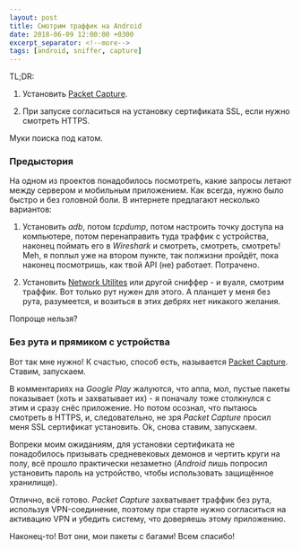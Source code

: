 ```yaml
---
layout: post
title: Смотрим траффик на Android
date: 2018-06-09 12:00:00 +0300
excerpt_separator: <!--more-->
tags: [android, sniffer, capture]
---
```

TL;DR:

1. Установить [Packet Capture](https://play.google.com/store/apps/details?id=app.greyshirts.sslcapture&hl=en).

2. При запуске согласиться на установку сертификата SSL, если нужно смотреть HTTPS.

Муки поиска под катом.

<!--more-->

### Предыстория

На одном из проектов понадобилось посмотреть, какие запросы летают между сервером и мобильным приложением. Как всегда, нужно было быстро и без головной боли. В интернете предлагают несколько вариантов:

1. Установить _adb_, потом _tcpdump_, потом настроить точку доступа на компьютере, потом перенаправить туда траффик с устройства, наконец поймать его в _Wireshark_ и смотреть, смотреть, смотреть! Meh, я поплыл уже на втором пункте, так полжизни пройдёт, пока наконец посмотришь, как твой API (не) работает. Потрачено.

2. Установить [Network Utilites](https://play.google.com/store/apps/details?id=com.myprog.netutils&hl=en_US) или другой сниффер - и вуаля, смотрим траффик. Вот только рут нужен для этого. А планшет у меня без рута, разумеется, и возиться в этих дебрях нет никакого желания.

Попроще нельзя?

### Без рута и прямиком с устройства

Вот так мне нужно! К счастью, способ есть, называется [Packet Capture](https://play.google.com/store/apps/details?id=app.greyshirts.sslcapture&hl=en). Ставим, запускаем.

В комментариях на _Google Play_ жалуются, что аппа, мол, пустые пакеты показывает (хоть и захватывает их) - я поначалу тоже столкнулся с этим и сразу снёс приложение. Но потом осознал, что пытаюсь смотреть в HTTPS, и, следовательно, не зря _Packet Capture_ просил меня SSL сертификат установить. Ok, снова ставим, запускаем.

Вопреки моим ожиданиям, для установки сертификата не понадобилось призывать средневековых демонов и чертить круги на полу, всё прошло практически незаметно (_Android_ лишь попросил установить пароль на устройство, чтобы использовать защищённое хранилище).

Отлично, всё готово. _Packet Capture_ захватывает траффик без рута, используя VPN-соединение, поэтому при старте нужно согласиться на активацию VPN и убедить систему, что доверяешь этому приложению.

Наконец-то! Вот они, мои пакеты с багами! Всем спасибо!
